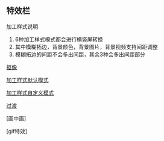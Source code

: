 ## 特效栏

加工样式说明
1. 6种加工样式模式都会进行横竖屏转换
2. 其中模糊拓边，背景颜色，背景图片，背景视频支持间距调整
3. 模糊拓边的间距不会多出间距，其余3种会多出间距部分

[抠像]()

[加工样式默认模式](https://www.bilibili.com/video/BV1eT4y1F7LU/)

[加工样式自定义模式](https://www.bilibili.com/video/BV1ez4y1o7rR/)

[过渡](https://www.bilibili.com/video/BV1kz4y1o7Jd/)

[画中画]

[gif特效]